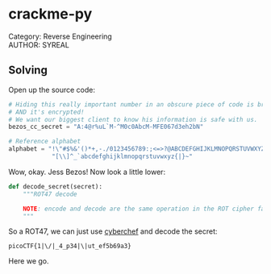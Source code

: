 # crackme-py

Category: Reverse Engineering </br>
AUTHOR: SYREAL

## Solving

Open up the source code:
```py
# Hiding this really important number in an obscure piece of code is brilliant!
# AND it's encrypted!
# We want our biggest client to know his information is safe with us.
bezos_cc_secret = "A:4@r%uL`M-^M0c0AbcM-MFE067d3eh2bN"

# Reference alphabet
alphabet = "!\"#$%&'()*+,-./0123456789:;<=>?@ABCDEFGHIJKLMNOPQRSTUVWXYZ"+ \
            "[\\]^_`abcdefghijklmnopqrstuvwxyz{|}~"
```
Wow, okay. Jess Bezos! Now look a little lower:
```py
def decode_secret(secret):
    """ROT47 decode

    NOTE: encode and decode are the same operation in the ROT cipher family.
    """
```
So a ROT47, we can just use [cyberchef](https://gchq.github.io/CyberChef/) and decode the secret:
```
picoCTF{1|\/|_4_p34|\|ut_ef5b69a3}
```
Here we go.
